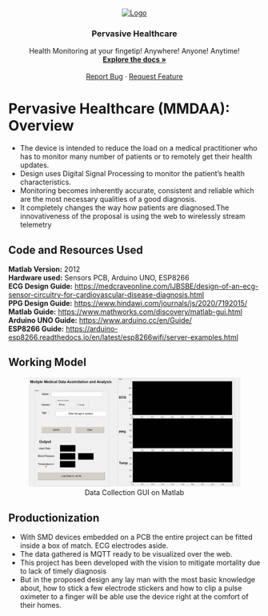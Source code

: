 <!-- PROJECT LOGO -->
<br />
<p align="center">
  <a href="https://github.com/othneildrew/Best-README-Template">
    <img src="https://www.pinclipart.com/picdir/middle/127-1279384_health-icons-heartbeat-icon-transparent-background-clipart.png" alt="Logo" width="auto" height="80">
  </a>

  <h3 align="center">Pervasive Healthcare</h3>

  <p align="center">
    Health Monitoring at your fingetip! Anywhere! Anyone! Anytime!
    <br />
    <a href="https://github.com/karthikmprakash/Pervasive-Healthcare"><strong>Explore the docs »</strong></a>
    <br />
    <br />
    <a href="https://github.com/karthikmprakash/Pervasive-Healthcare/issues">Report Bug</a>
    ·
    <a href="https://github.com/karthikmprakash/Pervasive-Healthcare/issues">Request Feature</a>
  </p>
</p>


# Pervasive Healthcare (MMDAA): Overview 
* The device is intended to reduce the load on a medical practitioner who has to monitor many number of patients or to remotely get their health updates.
* Design uses Digital Signal Processing to monitor the patient’s health characteristics.
* Monitoring becomes inherently accurate, consistent and reliable which are the most necessary qualities of a good diagnosis.
* It completely changes the way how patients are diagnosed.The innovativeness of the proposal is using the web to wirelessly stream telemetry

## Code and Resources Used 
**Matlab Version:** 2012  
**Hardware used:** Sensors PCB, Arduino UNO, ESP8266   
**ECG Design Guide:** https://medcraveonline.com/IJBSBE/design-of-an-ecg-sensor-circuitry-for-cardiovascular-disease-diagnosis.html  
**PPG Design Guide:** https://www.hindawi.com/journals/js/2020/7192015/  
**Matlab Guide:** https://www.mathworks.com/discovery/matlab-gui.html  
**Arduino UNO Guide:** https://www.arduino.cc/en/Guide/  
**ESP8266 Guide:** https://arduino-esp8266.readthedocs.io/en/latest/esp8266wifi/server-examples.html  

## Working Model  

<figure><img src="./image/screenshot.jpg" width="Auto" height="Auto"><figcaption align="center">Data Collection GUI on Matlab</figcaption></figure>

## Productionization 
* With SMD devices embedded on a PCB the entire project can be fitted inside a box of match. ECG electrodes aside.
*  The data gathered is MQTT ready to be visualized over the web. 
*  This project has been developed with the vision to mitigate mortality due to lack of timely diagnosis
*  But in the proposed design any lay man with the most basic knowledge about, how to stick a few electrode stickers and how to clip a pulse oximeter to a finger will be able use the device right at the comfort of their homes.
 
 











<!-- MARKDOWN LINKS & IMAGES -->
<!-- https://www.markdownguide.org/basic-syntax/#reference-style-links -->
[contributors-shield]: https://img.shields.io/github/contributors/othneildrew/Best-README-Template.svg?style=for-the-badge
[contributors-url]: https://github.com/othneildrew/Best-README-Template/graphs/contributors
[forks-shield]: https://img.shields.io/github/forks/othneildrew/Best-README-Template.svg?style=for-the-badge
[forks-url]: https://github.com/karthikmprakash/Temp_email_Telegram_bot/network/members
[stars-shield]: https://img.shields.io/github/stars/othneildrew/Best-README-Template.svg?style=for-the-badge
[stars-url]: https://github.com/othneildrew/Best-README-Template/stargazers
[issues-shield]: https://img.shields.io/github/issues/othneildrew/Best-README-Template.svg?style=for-the-badge
[issues-url]: https://github.com/othneildrew/Best-README-Template/issues
[license-shield]: https://img.shields.io/github/license/othneildrew/Best-README-Template.svg?style=for-the-badge
[license-url]: https://github.com/othneildrew/Best-README-Template/blob/master/LICENSE.txt
[linkedin-shield]: https://img.shields.io/badge/-LinkedIn-black.svg?style=for-the-badge&logo=linkedin&colorB=555
[linkedin-url]: https://linkedin.com/in/othneildrew
[product-screenshot]: images/screenshot.png
